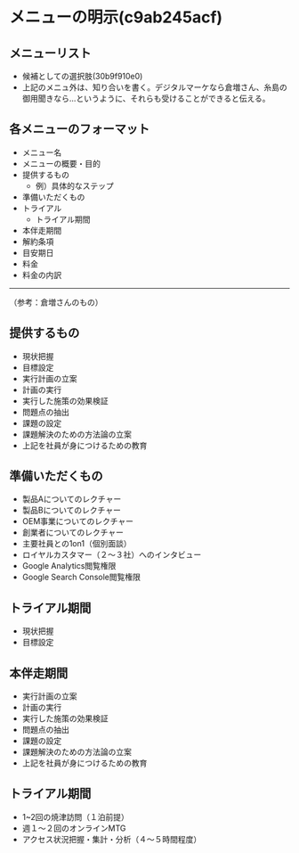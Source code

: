 # メニューの明示(c9ab245acf)
## メニューリスト
- 候補としての選択肢(30b9f910e0)
- 上記のメニュ外は、知り合いを書く。デジタルマーケなら倉増さん、糸島の御用聞きなら...というように、それらも受けることができると伝える。

## 各メニューのフォーマット
- メニュー名
- メニューの概要・目的
- 提供するもの
  - 例）具体的なステップ
- 準備いただくもの
- トライアル
  - トライアル期間
- 本伴走期間
- 解約条項
- 目安期日
- 料金
- 料金の内訳

---
（参考：倉増さんのもの）

## 提供するもの
- 現状把握
- 目標設定
- 実行計画の立案
- 計画の実行
- 実行した施策の効果検証
- 問題点の抽出
- 課題の設定
- 課題解決のための方法論の立案
- 上記を社員が身につけるための教育
## 準備いただくもの
- 製品Aについてのレクチャー
- 製品Bについてのレクチャー
- OEM事業についてのレクチャー
- 創業者についてのレクチャー
- 主要社員との1on1（個別面談）
- ロイヤルカスタマー（２〜３社）へのインタビュー
- Google Analytics閲覧権限
- Google Search Console閲覧権限
## トライアル期間
- 現状把握
- 目標設定
## 本伴走期間
- 実行計画の立案
- 計画の実行
- 実行した施策の効果検証
- 問題点の抽出
- 課題の設定
- 課題解決のための方法論の立案
- 上記を社員が身につけるための教育
## トライアル期間
- 1~2回の焼津訪問（１泊前提）
- 週１〜２回のオンラインMTG
- アクセス状況把握・集計・分析（４〜５時間程度）

